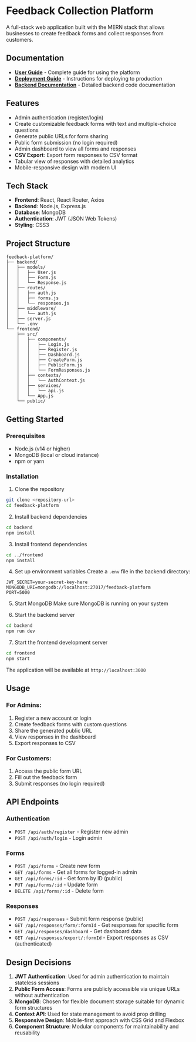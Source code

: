 #  Feedback Collection Platform

A full-stack web application built with the MERN stack that allows businesses to create feedback forms and collect responses from customers.

##  Documentation

- **[User Guide](USER_GUIDE.md)** - Complete guide for using the platform
- **[Deployment Guide](DEPLOYMENT_GUIDE.md)** - Instructions for deploying to production
- **[Backend Documentation](AYNA_Backend_Documentation.md)** - Detailed backend code documentation

## Features

- Admin authentication (register/login)
- Create customizable feedback forms with text and multiple-choice questions
- Generate public URLs for form sharing
- Public form submission (no login required)
- Admin dashboard to view all forms and responses
- **CSV Export**: Export form responses to CSV format
- Tabular view of responses with detailed analytics
- Mobile-responsive design with modern UI

## Tech Stack

- **Frontend**: React, React Router, Axios
- **Backend**: Node.js, Express.js
- **Database**: MongoDB
- **Authentication**: JWT (JSON Web Tokens)
- **Styling**: CSS3

## Project Structure

```
feedback-platform/
├── backend/
│   ├── models/
│   │   ├── User.js
│   │   ├── Form.js
│   │   └── Response.js
│   ├── routes/
│   │   ├── auth.js
│   │   ├── forms.js
│   │   └── responses.js
│   ├── middleware/
│   │   └── auth.js
│   ├── server.js
│   └── .env
└── frontend/
    ├── src/
    │   ├── components/
    │   │   ├── Login.js
    │   │   ├── Register.js
    │   │   ├── Dashboard.js
    │   │   ├── CreateForm.js
    │   │   ├── PublicForm.js
    │   │   └── FormResponses.js
    │   ├── contexts/
    │   │   └── AuthContext.js
    │   ├── services/
    │   │   └── api.js
    │   └── App.js
    └── public/
```

## Getting Started

### Prerequisites

- Node.js (v14 or higher)
- MongoDB (local or cloud instance)
- npm or yarn

### Installation

1. Clone the repository
```bash
git clone <repository-url>
cd feedback-platform
```

2. Install backend dependencies
```bash
cd backend
npm install
```

3. Install frontend dependencies
```bash
cd ../frontend
npm install
```

4. Set up environment variables
Create a `.env` file in the backend directory:
```env
JWT_SECRET=your-secret-key-here
MONGODB_URI=mongodb://localhost:27017/feedback-platform
PORT=5000
```

5. Start MongoDB
Make sure MongoDB is running on your system

6. Start the backend server
```bash
cd backend
npm run dev
```

7. Start the frontend development server
```bash
cd frontend
npm start
```

The application will be available at `http://localhost:3000`

## Usage

### For Admins:
1. Register a new account or login
2. Create feedback forms with custom questions
3. Share the generated public URL
4. View responses in the dashboard
5. Export responses to CSV

### For Customers:
1. Access the public form URL
2. Fill out the feedback form
3. Submit responses (no login required)

## API Endpoints

### Authentication
- `POST /api/auth/register` - Register new admin
- `POST /api/auth/login` - Login admin

### Forms
- `POST /api/forms` - Create new form
- `GET /api/forms` - Get all forms for logged-in admin
- `GET /api/forms/:id` - Get form by ID (public)
- `PUT /api/forms/:id` - Update form
- `DELETE /api/forms/:id` - Delete form

### Responses
- `POST /api/responses` - Submit form response (public)
- `GET /api/responses/form/:formId` - Get responses for specific form
- `GET /api/responses/dashboard` - Get dashboard data
- `GET /api/responses/export/:formId` - Export responses as CSV (authenticated)

## Design Decisions

1. **JWT Authentication**: Used for admin authentication to maintain stateless sessions
2. **Public Form Access**: Forms are publicly accessible via unique URLs without authentication
3. **MongoDB**: Chosen for flexible document storage suitable for dynamic form structures
4. **Context API**: Used for state management to avoid prop drilling
5. **Responsive Design**: Mobile-first approach with CSS Grid and Flexbox
6. **Component Structure**: Modular components for maintainability and reusability
